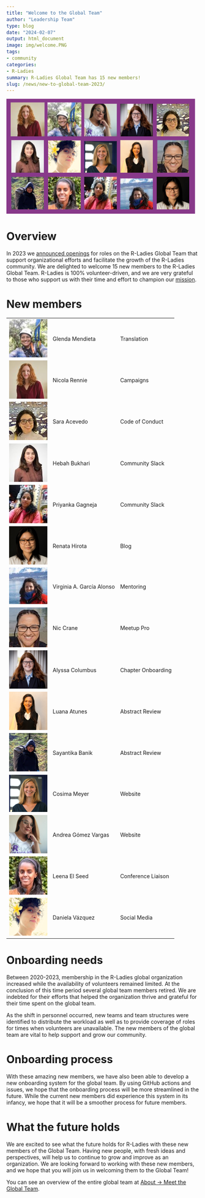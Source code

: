 ```yaml
---
title: "Welcome to the Global Team"
author: "Leadership Team"
type: blog
date: "2024-02-07"
output: html_document
image: img/welcome.PNG
tags: 
- community
categories: 
- R-Ladies
summary: R-Ladies Global Team has 15 new members!
slug: /news/new-to-global-team-2023/
---
```


![Thumbnail photos of 15 new global team members on purple background with text `Welcome`.](img/welcome.PNG)

<!---
link to ppt that contains this image on rladies google account
https://docs.google.com/presentation/d/1ZnCmaO_gBSKSbtx_1tTicQSxnTJZaYGc/edit#slide=id.p1
-->

# Overview

In 2023 we [announced openings](https://rladies.org/news/2023-04-11-global-team-recruiting/) for roles on the R-Ladies Global Team that support organizational efforts and facilitate the growth of the R-Ladies community.
We are delighted to welcome 15 new members to the R-Ladies Global Team.
R-Ladies is 100% volunteer-driven, and we are very grateful to those who 
support us with their time and effort to champion our [mission](https://rladies.org/about-us/mission/).



# New members

|                                     |                           |                    |
|-------------------------------------|---------------------------|--------------------|
| ![](img/glenda_mendieta.jpg)        | Glenda Mendieta           | Translation        |
| ![](img/nicola_rennie.jpg)           | Nicola Rennie             | Campaigns          |
| ![](img/sara_acevedo.jpg)           | Sara Acevedo              | Code of Conduct    |
| ![](img/hebah_bukhari.jpg)          | Hebah Bukhari             | Community Slack    |
| ![](img/priyanka_gagneja.jpg)       | Priyanka Gagneja          | Community Slack    |
| ![](img/renata_hirota.png)          | Renata Hirota             | Blog               |
| ![](img/virginia_garcia_alonso.jpg) | Virginia A. García Alonso | Mentoring          |
| ![](img/nic_crane.jpg)          | Nic Crane                 | Meetup Pro         |
| ![](img/alyssa_columbus.png)        | Alyssa Columbus           | Chapter Onboarding |
| ![](img/luana_atunes.png)           | Luana Atunes              | Abstract Review    |
| ![](img/sayantika_banik.png)        | Sayantika Banik           | Abstract Review    |
| ![](img/cosima_meyer.png)           | Cosima Meyer              | Website            |
| ![](img/andrea_gomez_vargas.png)    | Andrea Gómez Vargas       | Website            |
| ![](img/leena_el_seed.jpg)          | Leena El Seed             | Conference Liaison |
| ![](img/daniela_vazquez.png)        | Daniela Vázquez           | Social Media       |

# Onboarding needs

Between 2020-2023, membership in the R-Ladies global organization increased 
while the availability of volunteers remained limited. At the conclusion of this
time period several global team members retired. We are indebted for their 
efforts that helped the organization thrive and grateful for their time spent 
on the global team. 

As the shift in personnel occurred, new teams and team structures were identified
to distribute the workload as well as to provide coverage of roles for times when
volunteers are unavailable. The new members of the global team are vital to
help support and grow our community.

# Onboarding process


With these amazing new members, we have also been able to develop
a new onboarding system for the global team. By using GitHub actions
and issues, we hope that the onboarding process will be more streamlined
in the future. While the current new members did experience this system in its infancy,
we hope that it will be a smoother process for future members.

# What the future holds

We are excited to see what the future holds for R-Ladies with these new
members of the Global Team. Having new people, with fresh ideas and 
perspectives, will help us to continue to grow and improve as an organization.
We are looking forward to working with these new members, and we hope
that you will join us in welcoming them to the Global Team!

You can see an overview of the entire global team at [About -> Meet the Global Team](/about-us/global-team/).


